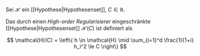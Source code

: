 Sei $\mathcal{H}$ ein [[Hypothese|Hypothesenset]], $C \in \mathbb{R}$.

Das durch einen *High-order Regularisierer* eingeschränkte [[Hypothese|Hypothesenset]] $\mathcal{H}(C)$ ist definiert als

$$
	\mathcal{H}(C) = \left\{ h \in \mathcal{H} \mid \sum_{i=1}^d \frac{1}{1+i} h_i^2 \le C \right\}
$$